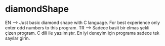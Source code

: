 # diamondShape
EN --> Just basic diamond shape with C language. For best experience only enter odd numbers to this program. 
TR --> Sadece basit bir elmas şekli çizen program. C dili ile yazılmıştır. En iyi deneyim için programa sadece tek sayılar girin.

